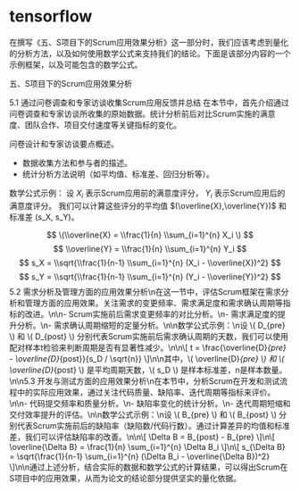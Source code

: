 # tensorflow
在撰写《五、S项目下的Scrum应用效果分析》这一部分时，我们应该考虑到量化的分析方法，以及如何使用数学公式来支持我们的结论。下面是该部分内容的一个示例框架，以及可能包含的数学公式。

五、S项目下的Scrum应用效果分析

5.1 通过问卷调查和专家访谈收集Scrum应用反馈并总结
在本节中，首先介绍通过问卷调查和专家访谈所收集的原始数据。统计分析前后对比Scrum实施的满意度、团队合作、项目交付速度等关键指标的变化。

问卷设计和专家访谈要点概述。
- 数据收集方法和参与者的描述。
- 统计分析方法说明（如平均值、标准差、回归分析等）。

数学公式示例：
设 $X_i$ 表示Scrum应用前的满意度评分， $Y_i$ 表示Scrum应用后的满意度评分。
我们可以计算这些评分的平均值 $(\overline{X},\overline{Y})$ 和标准差 (s_X, s_Y)。

$$ \(\\overline{X} = \\frac{1}{n} \\sum_{i=1}^{n} X_i \) $$
$$ \\overline{Y} = \\frac{1}{n} \\sum_{i=1}^{n} Y_i $$
$$ s_X = \\sqrt{\\frac{1}{n-1} \\sum_{i=1}^{n} (X_i - \\overline{X})^2} $$
$$ s_Y = \\sqrt{\\frac{1}{n-1} \\sum_{i=1}^{n} (Y_i - \\overline{Y})^2} $$
5.2 需求分析及管理方面的应用效果分析\n在这一节中，评估Scrum框架在需求分析和管理方面的应用效果。关注需求的变更频率、需求满足度和需求确认周期等指标的改进。\n\n- Scrum实施前后需求变更频率的对比分析。\n- 需求满足度的提升分析。\n- 需求确认周期缩短的定量分析。\n\n数学公式示例：\n设 \\( D_{pre} \\) 和 \\( D_{post} \\) 分别代表Scrum实施前后需求确认周期的天数，我们可以使用配对样本t检验来判断周期是否有显著性减少。\n\n\\[ t = \\frac{\\overline{D}_{pre} - \\overline{D}_{post}}{s_D / \\sqrt{n}} \\]\n\n其中，\\( \\overline{D}_{pre} \\) 和 \\( \\overline{D}_{post} \\) 是平均周期天数，\\( s_D \\) 是样本标准差，n是样本数量。\n\n5.3 开发与测试方面的应用效果分析\n在本节中，分析Scrum在开发和测试流程中的实际应用效果，通过关注代码质量、缺陷率、迭代周期等指标来评价。\n\n- 代码提交频率和质量分析。\n- 缺陷率变化的统计分析。\n- 迭代周期短缩和交付效率提升的评估。\n\n数学公式示例：\n设 \\( B_{pre} \\) 和 \\( B_{post} \\) 分别代表Scrum实施前后的缺陷率（缺陷数/代码行数）。通过计算差异的均值和标准差，我们可以评估缺陷率的改善。\n\n\\[ \\Delta B = B_{post} - B_{pre} \\]\n\\[ \\overline{\\Delta B} = \\frac{1}{n} \\sum_{i=1}^{n} \\Delta B_i \\]\n\\[ s_{\\Delta B} = \\sqrt{\\frac{1}{n-1} \\sum_{i=1}^{n} (\\Delta B_i - \\overline{\\Delta B})^2} \\]\n\n通过上述分析，结合实际的数据和数学公式的计算结果，可以得出Scrum在S项目中的应用效果，从而为论文的结论部分提供坚实的量化依据。
